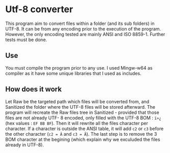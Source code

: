 # Utf-8 converter

This program aim to convert files within a folder (and its sub folders) in UTF-8.
It can be from any encoding prior to the execution of the program. However, the only encoding tested are mainly ANSI and ISO 8859-1.
Further tests must be done.

## Use

You must compile the program prior to any use. I used Mingw-w64 as compiler as it have some unique libraries that I used as includes.

## How does it work

Let Raw be the targeted path which files will be converted from, and Sanitized the folder where the UTF-8 files will be stored afterward.
The program will recreate the Raw files tree in Sanitized - provided that those files are not already UTF- 8 encoded, only filled with the UTF-8 BOM : `ï»¿` (hex values : `EF BB BF`).
Then it will rewrite all the files character per character. If a character is outside the ANSI table, it will add `c2` or `c3` before the other character (`c2 = Â` and `c3 = Ã`). 
The last step is to remove the 3 BOM character at the begining (which explain why we exculuded the files already in UTF-8).
